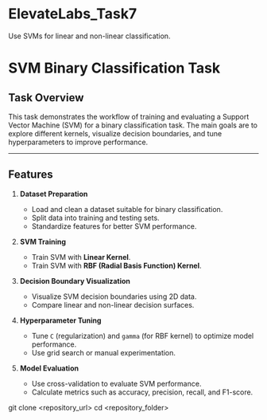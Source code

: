 # ElevateLabs_Task7
Use SVMs for linear and non-linear classification.
# SVM Binary Classification Task

## Task Overview
This task demonstrates the workflow of training and evaluating a Support Vector Machine (SVM) for a binary classification task. The main goals are to explore different kernels, visualize decision boundaries, and tune hyperparameters to improve performance.

---

## Features
1. **Dataset Preparation**
   - Load and clean a dataset suitable for binary classification.
   - Split data into training and testing sets.
   - Standardize features for better SVM performance.

2. **SVM Training**
   - Train SVM with **Linear Kernel**.
   - Train SVM with **RBF (Radial Basis Function) Kernel**.

3. **Decision Boundary Visualization**
   - Visualize SVM decision boundaries using 2D data.
   - Compare linear and non-linear decision surfaces.

4. **Hyperparameter Tuning**
   - Tune `C` (regularization) and `gamma` (for RBF kernel) to optimize model performance.
   - Use grid search or manual experimentation.

5. **Model Evaluation**
   - Use cross-validation to evaluate SVM performance.
   - Calculate metrics such as accuracy, precision, recall, and F1-score.

git clone <repository_url>
cd <repository_folder>
